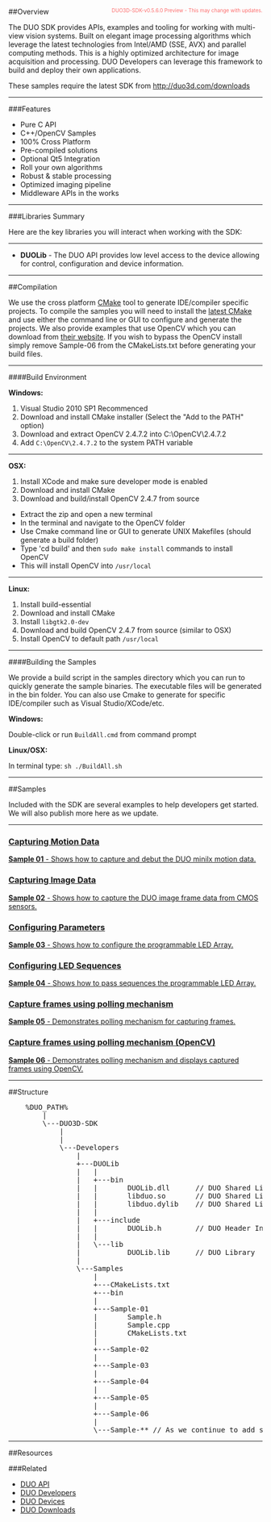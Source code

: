 <center>
<img src="http://duo3d.com/img/800-200-222222-duo3d" width='100%' class="img-responsive" style="max-width:1000px;display:none"/>
</center>


<span style="float:right;font-size:10px;color:#fd6d6d"><i></i><i class="fa fa-warning"></i>&nbsp;&nbsp;DUO3D-SDK-v0.5.6.0 Preview - This may change with updates.</span>

##Overview

The DUO SDK provides APIs, examples and tooling for working with multi-view vision systems. Built on elegant image processing algorithms which leverage the latest technologies from Intel/AMD (SSE, AVX) and parallel computing methods. This is a highly optimized architecture for image acquisition and processing. DUO Developers can leverage this framework to build and deploy their own applications.

These samples require the latest SDK from http://duo3d.com/downloads

--------------------------------



###Features

* Pure C API
* C++/OpenCV Samples
* 100% Cross Platform
* Pre-compiled solutions 
* Optional Qt5 Integration
* Roll your own algorithms
* Robust & stable processing
* Optimized imaging pipeline
* Middleware APIs in the works

--------------------------------



###Libraries Summary 

Here are the key libraries you will interact when working with the SDK:


--------------------------------

* **DUOLib** - The DUO API provides low level access to the device allowing for control, configuration and device information.

--------------------------------

<div class="page-break"></div>

##Compilation


We use the cross platform [CMake](//cmake.org) tool to generate IDE/compiler specific projects. To compile the samples you will need to install the [latest CMake](http://cmake.org/cmake/resources/software.html) and use either the command line or GUI to configure and generate the projects. We also provide examples that use OpenCV which you can download from [their website](//opencv.org). If you wish to bypass the OpenCV install simply remove Sample-06 from the CMakeLists.txt before generating your build files.

----------------

####Build Environment


**Windows:**

1) Visual Studio 2010 SP1 Recommenced<br/>
2) Download and install CMake installer (Select the "Add to the PATH" option)<br/>
3) Download and extract OpenCV 2.4.7.2 into C:\OpenCV\2.4.7.2<br/>
4) Add `C:\OpenCV\2.4.7.2` to the system PATH variable<br/>

----------------

**OSX:**

1) Install XCode and make sure developer mode is enabled<br/>
2) Download and install CMake<br/>
3) Download and build/install OpenCV 2.4.7 from source<br/>
 * Extract the zip and open a new terminal<br/>
 * In the terminal and navigate to the OpenCV folder<br/>
 * Use Cmake command line or GUI to generate UNIX Makefiles (should generate a build folder)<br/>
 * Type 'cd build' and then `sudo make install` commands to install OpenCV<br/>
 * This will install OpenCV into `/usr/local`<br/>
 
----------------

**Linux:**

1) Install build-essential<br/>
2) Download and install CMake<br/>
3) Install `libgtk2.0-dev` <br/>
4) Download and build OpenCV 2.4.7 from source (similar to OSX)<br/>
5) Install OpenCV to default path `/usr/local`

----------------

<div class="page-break"></div>	

####Building the Samples


We provide a build script in the samples directory which you can run to quickly generate the sample binaries. The executable files will be generated in the bin folder. You can also use Cmake to generate for specific IDE/compiler such as Visual Studio/XCode/etc.

**Windows:**

Double-click  or run `BuildAll.cmd` from command prompt 

**Linux/OSX:** 

In terminal type: `sh ./BuildAll.sh`


--------------------------------

<div class="page-break"></div>

##Samples



Included with the SDK are several examples to help developers get started. We will also publish more here as we update.


--------------------------------


<a href="samples#Sample01"><h3>Capturing Motion Data</h3>
**Sample 01** - Shows how to capture and debut the DUO minilx motion data.</a>

<a href="samples#Sample02"><h3>Capturing Image Data</h3>
**Sample 02** - Shows how to capture the DUO image frame data from CMOS sensors.</a>

<a href="samples#Sample03"><h3>Configuring Parameters</h3>
**Sample 03** - Shows how to configure the programmable LED Array.</a>

<a href="samples#Sample04"><h3>Configuring LED Sequences</h3>
**Sample 04** - Shows how to pass sequences the programmable LED Array.</a>

<a href="samples#Sample05"><h3>Capture frames using polling mechanism</h3>
**Sample 05** - Demonstrates polling mechanism for capturing frames.</a>

<a href="samples#Sample06"><h3>Capture frames using polling mechanism (OpenCV)</h3>
**Sample 06** - Demonstrates polling mechanism and displays captured frames using OpenCV.</a>



--------------------------------

<div class="page-break"></div>	

##Structure


<pre class="prettyprint">
	%DUO_PATH%
		|   
		\---DUO3D-SDK
			|  
			|           
			\---Developers
				|   
				+---DUOLib
				|   |   
				|   +---bin
				|   |       DUOLib.dll		// DUO Shared Library (Windows)
				|   |       libduo.so		// DUO Shared Library (Linux)
				|   |       libduo.dylib	// DUO Shared Library (OSX)
				|   |       
				|   +---include
				|   |       DUOLib.h		// DUO Header Include
				|   |       
				|   \---lib
				|           DUOLib.lib		// DUO Library
				|           
				\---Samples
					|   
					+---CMakeLists.txt
				    +---bin
					|       
					+---Sample-01
					|		Sample.h
					|		Sample.cpp
					|		CMakeLists.txt
					|       
					+---Sample-02
					|       
					+---Sample-03
					|       
					+---Sample-04
					|
					+---Sample-05
					|
					+---Sample-06
					|					
					\---Sample-** // As we continue to add samples.			
</pre>		
	
--------------------------------
						
<div class="page-break"></div>						

##Resources

###Related

* [DUO API](api)
* [DUO Developers](../developers)
* [DUO Devices](../devices)
* [DUO Downloads](../downloads)
